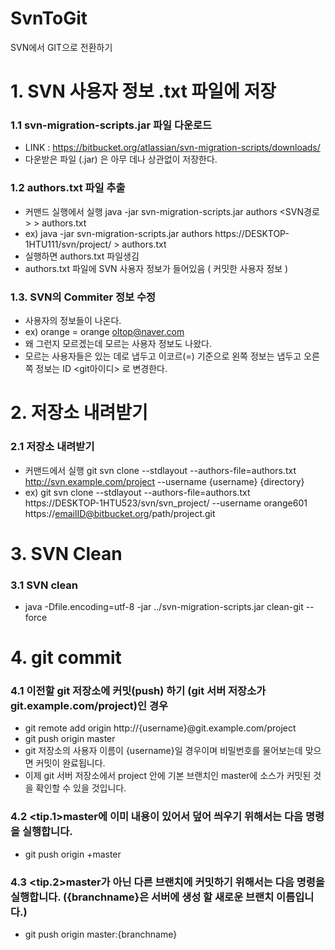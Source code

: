 # SvnToGit
SVN에서 GIT으로 전환하기 

# 1. SVN 사용자 정보 .txt 파일에 저장 #

### 1.1 svn-migration-scripts.jar 파일 다운로드 ###
 - LINK : https://bitbucket.org/atlassian/svn-migration-scripts/downloads/
 - 다운받은 파일 (.jar) 은 아무 데나 상관없이 저장한다.
 
### 1.2 authors.txt 파일 추출 ###
 - 커맨드 실행에서 실행 java -jar svn-migration-scripts.jar authors  <SVN경로> > authors.txt
 - ex) java -jar svn-migration-scripts.jar authors  https://DESKTOP-1HTU111/svn/project/ > authors.txt
 - 실행하면 authors.txt  파일생김
 - authors.txt 파일에 SVN 사용자 정보가 들어있음 ( 커밋한 사용자 정보 )
 
### 1.3. SVN의 Commiter 정보 수정
  - 사용자의 정보들이 나온다. 
  - ex) orange = orange <oltop@naver.com>
  - 왜 그런지 모르겠는데 모르는 사용자 정보도 나왔다. 
  - 모르는 사용자들은 있는 데로 냅두고 이코르(=) 기준으로 왼쪽 정보는 냅두고 오른쪽 정보는 ID <git아이디> 로 변경한다.
  
  
# 2. 저장소 내려받기 #

 ### 2.1 저장소 내려받기 ###
  - 커맨드에서 실행 git svn clone --stdlayout --authors-file=authors.txt http://svn.example.com/project --username {username} {directory}
  - ex) git svn clone --stdlayout --authors-file=authors.txt https://DESKTOP-1HTU523/svn/svn_project/ --username orange601 https://emailID@bitbucket.org/path/project.git
  
# 3. SVN Clean #

 ### 3.1 SVN clean ###
  - java -Dfile.encoding=utf-8 -jar ../svn-migration-scripts.jar clean-git --force
  
# 4. git commit #
  
 ### 4.1 이전할 git 저장소에 커밋(push) 하기 (git 서버 저장소가 git.example.com/project)인 경우 ###
  - git remote add origin http://{username}@git.example.com/project
  - git push origin master
  - git 저장소의 사용자 이름이 {username}일 경우이며 비밀번호를 물어보는데 맞으면 커밋이 완료됩니다. 
  - 이제 git 서버 저장소에서 project 안에 기본 브랜치인 master에 소스가 커밋된 것을 확인할 수 있을 것입니다.


 ### 4.2 <tip.1>master에 이미 내용이 있어서 덮어 씌우기 위해서는 다음 명령을 실행합니다. ###
  - git push origin +master

 ### 4.3 <tip.2>master가 아닌 다른 브랜치에 커밋하기 위해서는 다음 명령을 실행합니다. ({branchname}은 서버에 생성 할 새로운 브랜치 이름입니다.) ###
  - git push origin master:{branchname}
